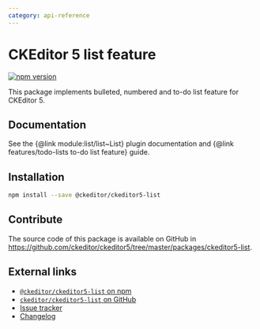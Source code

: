 ```yaml
---
category: api-reference
---
```


# CKEditor 5 list feature

[![npm version](https://badge.fury.io/js/%40ckeditor%2Fckeditor5-list.svg)](https://www.npmjs.com/package/@ckeditor/ckeditor5-list)

This package implements bulleted, numbered and to-do list feature for CKEditor 5.

## Documentation

See the {@link module:list/list~List} plugin documentation and {@link features/todo-lists to-do list feature} guide.

## Installation

```bash
npm install --save @ckeditor/ckeditor5-list
```

## Contribute

The source code of this package is available on GitHub in https://github.com/ckeditor/ckeditor5/tree/master/packages/ckeditor5-list.

## External links

* [`@ckeditor/ckeditor5-list` on npm](https://www.npmjs.com/package/@ckeditor/ckeditor5-list)
* [`ckeditor/ckeditor5-list` on GitHub](https://github.com/ckeditor/ckeditor5/tree/master/packages/ckeditor5-list)
* [Issue tracker](https://github.com/ckeditor/ckeditor5/issues)
* [Changelog](https://github.com/ckeditor/ckeditor5-list/blob/master/CHANGELOG.md)
